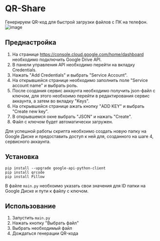# QR-Share
Генерируем QR-код для быстрой загрузки файлов с ПК на телефон.
![image](https://user-images.githubusercontent.com/6265637/150822994-576d5794-c7d6-4610-b26a-95485c8dc32e.png)

## Преднастройка
1. На странице https://console.cloud.google.com/home/dashboard необходимо подключить Google Drive API.
2. В панели управления API необходимо перейти на вкладку Credentials.
3. Нажать "Add Credentials" и выбрать "Service Account".
4. На открывшейся странице необходимо заполнить поле "Service account name" и выбрать роль.
5. После создания сервис аккаунта необходимо получить json-файл с ключом, для этого необхоимо перейти в редактирования сервис аккаунта, а затем во вкладку "Keys".
6. На открывшейся странице ажать кнопку "ADD KEY" и выбрать "Create new key".
7. В открывшемся окне выбрать "JSON" и нажать "Create".
8. Файл с ключом будет автоматически загружен.

Для успешной работы скрипта необхоимо создать новую папку на Google Диске и предоставить доступ к ней для, созданного на шаге 4, сервисного аккаунта.

## Установка
```
pip install --upgrade google-api-python-client
pip install qrcode
pip install Pillow
```

В файле `main.py` необхоимо указать свои значения для ID папки на Google Диске и пути к файлу с ключом.

## Использование
1. Запустить `main.py`
2. Нажать кнопку "Выбрать файл"
3. Выбрать необходимый файл
4. Дождаться генерации QR-кода

